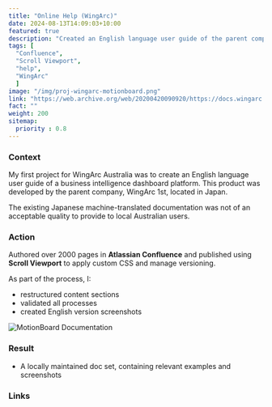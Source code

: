 ```yaml
---
title: "Online Help (WingArc)"
date: 2024-08-13T14:09:03+10:00
featured: true
description: "Created an English language user guide of the parent company’s Japanese dashboard platform (over 2000 pages)."
tags: [
  "Confluence",
  "Scroll Viewport",
  "help",
  "WingArc"
  ]
image: "/img/proj-wingarc-motionboard.png"
link: "https://web.archive.org/web/20200420090920/https://docs.wingarc.com.au/motionboard"
fact: ""
weight: 200
sitemap:
  priority : 0.8
---
```


### Context

My first project for WingArc Australia was to create an English language user guide of a business intelligence dashboard platform. This product was developed by the parent company, WingArc 1st, located in Japan.

The existing Japanese machine-translated documentation was not of an acceptable quality to provide to local Australian users.

### Action

Authored over 2000 pages in **Atlassian Confluence** and published using **Scroll Viewport** to apply custom CSS and manage versioning.

As part of the process, I:
- restructured content sections
- validated all processes
- created English version screenshots

![MotionBoard Documentation](/img/proj-wingarc-motionboard.png)

### Result

- A locally maintained doc set, containing relevant examples and screenshots

### Links